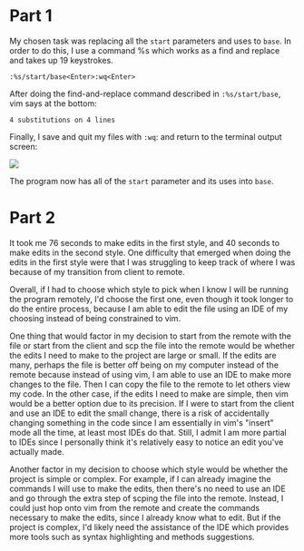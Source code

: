 # Part 1

My chosen task was replacing all the ```start``` parameters and uses to ```base```. In order to do this, I use a command %s which works as a find and replace and takes up 19 keystrokes.

```
:%s/start/base<Enter>:wq<Enter>
```

After doing the find-and-replace command described in ```:%s/start/base```, vim says at the bottom:

```4 substitutions on 4 lines```

Finally, I save and quit my files with ```:wq```: and return to the terminal output screen:

![](../Pasted%20image%2020221107191720.png)

The program now has all of the 
```start``` parameter and its uses into ```base```.

# Part 2

It took me 76 seconds to make edits in the first style, and 40 seconds to make edits in the second style. One difficulty that emerged when doing the edits in the first style were that I was struggling to keep track of where I was because of my transition from client to remote. 

Overall, if I had to choose which style to pick when I know I will be running the program remotely, I'd choose the first one, even though it took longer to do the entire process, because I am able to edit the file using an IDE of my choosing instead of being constrained to vim.

One thing that would factor in my decision to start from the remote with the file or start from the client and scp the file into the remote would be whether the edits I need to make to the project are large or small. If the edits are many, perhaps the file is better off being on my computer instead of the remote because instead of using vim, I am able to use an IDE to make more changes to the file. Then I can copy the file to the remote to let others view my code. In the other case, if the edits I need to make are simple, then vim would be a better option due to its precision. If I were to start from the client and use an IDE to edit the small change, there is a risk of accidentally changing something in the code since I am essentially in vim's "insert" mode all the time, at least most IDEs do that. Still, I admit I am more partial to IDEs since I personally think it's relatively easy to notice an edit you've actually made.

Another factor in my decision to choose which style would be whether the project is simple or complex. For example, if I can already imagine the commands I will use to make the edits, then there's no need to use an IDE and go through the extra step of scping the file into the remote. Instead, I could just hop onto vim from the remote and create the commands necessary to make the edits, since I already know what to edit. But if the project is complex, I'd likely need the assistance of the IDE which provides more tools such as syntax highlighting and methods suggestions.